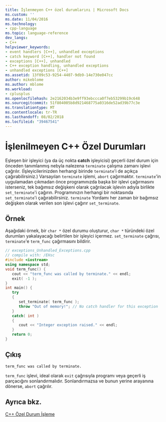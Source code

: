 ```yaml
---
title: İşlenmeyen C++ özel durumlarını | Microsoft Docs
ms.custom: ''
ms.date: 11/04/2016
ms.technology:
- cpp-language
ms.topic: language-reference
dev_langs:
- C++
helpviewer_keywords:
- event handlers [C++], unhandled exceptions
- catch keyword [C++], handler not found
- exceptions [C++], unhandled
- C++ exception handling, unhandled exceptions
- unhandled exceptions [C++]
ms.assetid: 13f09c53-9254-4407-9db9-14e730e047cc
author: mikeblome
ms.author: mblome
ms.workload:
- cplusplus
ms.openlocfilehash: 2e2162034b3e9ff93ebccca0f7eb53299b19c648
ms.sourcegitcommit: 51f804005b8d921468775a0316de52ad39b77c3e
ms.translationtype: MT
ms.contentlocale: tr-TR
ms.lasthandoff: 08/02/2018
ms.locfileid: "39467541"
---
```

# <a name="unhandled-c-exceptions"></a>İşlenilmeyen C++ Özel Durumları
Eşleşen bir işleyici (ya da üç nokta **catch** işleyicisi) geçerli özel durum için önceden tanımlanmış nebyla nalezena `terminate` çalışma zamanı işlevi çağrılır. (İşleyicilerinizden herhangi birinde `terminate`'i de açıkça çağırabilirsiniz.) Varsayılan `terminate` işlemi, `abort` çağırmaktır. `terminate`'in uygulamadan çıkmadan önce programınızda başka bir işlevi çağırmasını isterseniz, tek bağımsız değişkeni olarak çağrılacak işlevin adıyla birlikte `set_terminate`'i çağırın. Programınızın herhangi bir noktasında `set_terminate`'i çağırabilirsiniz. `terminate` Yordamı her zaman bir bağımsız değişken olarak verilen son işlevi çağırır `set_terminate`.  
  
## <a name="example"></a>Örnek  
 Aşağıdaki örnek, bir `char *` özel durumu oluşturur, `char *` türündeki özel durumları yakalayacağı belirtilen bir işleyici içermez. `set_terminate` çağrısı, `terminate`'e `term_func` çağırmasını bildirir.  
  
```cpp 
// exceptions_Unhandled_Exceptions.cpp  
// compile with: /EHsc  
#include <iostream>  
using namespace std;  
void term_func() {  
   cout << "term_func was called by terminate." << endl;  
   exit( -1 );  
}  
int main() {  
   try  
   {  
      set_terminate( term_func );  
      throw "Out of memory!"; // No catch handler for this exception  
   }  
   catch( int )  
   {  
      cout << "Integer exception raised." << endl;  
   }  
   return 0;  
}  
```  
  
## <a name="output"></a>Çıkış  
  
```Output  
term_func was called by terminate.  
```  
  
 `term_func` işlevi, ideal olarak `exit` çağrısıyla programı veya geçerli iş parçacığını sonlandırmalıdır. Sonlandırmazsa ve bunun yerine arayanına dönerse, `abort` çağrılır.  
  
## <a name="see-also"></a>Ayrıca bkz.  
 [C++ Özel Durum İşleme](../cpp/cpp-exception-handling.md)